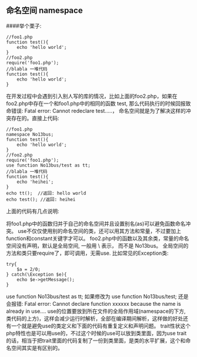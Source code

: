 命名空间 namespace
-
####举个栗子:

```
//foo1.php
function test(){
    echo 'hello world';
}
//foo2.php
require('foo1.php');
//blabla 一堆代码
function test(){
    echo 'hello world';
}
```
在开发过程中会遇到引入别人写的库的情况，比如上面的foo2.php，如果在foo2.php中存在一个和foo1.php中的相同的函数 test, 那么代码执行的时候回报致命错误: Fatal error: Cannot redeclare test.....， 命名空间就是为了解决这样的冲突存在的。直接上代码:

```
//foo1.php
namespace No13bus;
function test(){
    echo 'hello world';
}
//foo2.php
require('foo1.php');
use function No13bus/test as tt; 
//blabla 一堆代码
function test(){
    echo 'heihei';
}
echo tt();  //返回: hello world
echo test(); //返回: heihei
```
上面的代码有几点说明:

将foo1.php中的函数归并于自己的命名空间并且设置别名(as)可以避免函数命名冲突。
use不仅仅使用别的命名空间的类，还可以用其方法和常量，不过要加上 function和constant关键字才可以。
foo2.php中的函数以及其余类，常量的命名空间没有声明，默认是全局空间, 一般用 \ 表示， 而不是 No13bus。 全局空间的方法和类只要require了，即可调用，无需use. 比如常见的Exception类:

```
try{
    $a = 2/0;
} catch(\Exception $e){
    echo $e->getMessage();
}
```
use function No13bus/test as tt; 如果修改为 use function No13bus/test; 还是会报错: Fatal error: Cannot declare function xxxxxx because the name is already in use....
use的位置要放到所在文件的全局作用域(namespace的下方, 类代码的上方)，这样会减少运行时解析，全部在编译期间解析，这样做的好处还有一个就是避免use的类定义和下面的代码有重复定义和声明问题。
trait性状这个php特性也是可以用use的，不过这个时候的use可以放到类里面，因为use trait的话，相当于把trait里面的代码复制了一份到类里面，是类的水平扩展，这个和命名空间其实是有区别的。

